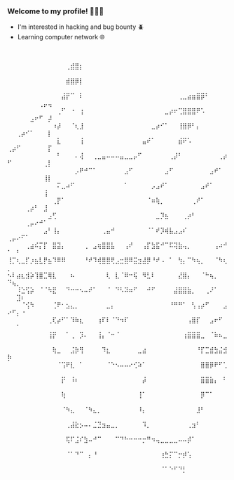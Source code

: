  <!-- Introdução--> 


### Welcome to my profile! 🍪🇧🇷 
- I'm interested in hacking and bug bounty 🪲
- Learning computer network 🌐


⠀⠀⠀⠀⠀⠀⠀⠀⠀⠀⠀⠀⠀⠀⠀⠀⠀⠀⠀⠀⠀⠀⠀⠀⠀⠀⠀⠀⠀⠀⠀⠀⠀⠀⠀⠀⠀⠀⠀⠀⠀⠀⠀⠀⠀⠀⠀⠀⠀⠀⠀⠀⠀⠀⠀⠀⠀⠀⠀⠀⠀⠀⠀⠀⠀⠀⠀
⠀⠀⠀⠀⠀⠀⠀⠀⠀⠀⠀⠀⠀⢀⣾⣿⡆⠀⠀⠀⠀⠀⠀⠀⠀⠀⠀⠀⠀⠀⠀⠀⠀⠀⠀⠀⠀⠀⠀⠀⠀⠀⠀⠀⠀⠀⠀⠀⠀⠀⠀⠀⠀⠀⠀⠀⠀⠀⠀
⠀⠀⠀⠀⠀⠀⠀⠀⠀⠀⠀⠀⠀⣾⣿⡿⡇⠀⠀⠀⠀⠀⠀⠀⠀⠀⠀⠀⠀⠀⠀⠀⠀⠀⠀⠀⠀⠀⠀⠀⠀⠀⠀⠀⠀⠀⠀⠀⠀⠀⠀⠀⠀⠀⠀⠀⠀⠀⠀
⠀⠀⠀⠀⠀⠀⠀⠀⠀⠀⠀⠀⣼⡟⠉⠀⠇⠀⠀⠀⠀⠀⠀⠀⠀⠀⠀⠀⠀⠀⠀⠀⠀⠀⠀⠀⠀⠀⢀⣀⣴⣶⣿⡿⠃⠀⠀⠀⠀⠀⠀⠀⠀⠀⠀⠀⢀⡤⢤
⠀⠀⠀⠀⠀⠀⠀⠀⠀⠀⠀⢀⠋⠀⠐⠀⢰⠀⠀⠀⠀⠀⠀⠀⠀⠀⠀⠀⠀⠀⠀⠀⠀⠀⠀⣀⡴⠖⢉⣿⣿⣿⠟⠡⠀⠀⠀⠀⠀⠀⠀⠀⠀⠀⣠⠖⠋⠀⡼
⠀⠀⠀⠀⠀⠀⠀⠀⠀⠀⠰⡼⠀⠀⠈⢆⣸⠀⠀⠀⠀⠀⠀⠀⠀⠀⠀⠀⠀⠀⠀⠀⣀⡴⠊⠁⠀⠀⢸⣿⡿⠃⡄⠀⠀⠀⠀⠀⠀⠀⠀⢀⡴⠊⠁⠀⠀⠀⡇
⠀⠀⠀⠀⠀⠀⠀⠀⠀⠀⠀⣇⠀⠀⠀⠀⢸⠀⠀⠀⠀⠀⠀⠀⠀⠀⠀⠀⠀⠀⣤⠞⠁⠀⠀⠀⠀⠀⣾⠟⠡⠀⠀⠀⠀⠀⠀⠀⠀⢀⡴⠋⠀⠀⠀⠀⠀⠀⡏
⠀⠀⠀⠀⠀⠀⠀⠀⠀⠀⠀⠃⠀⠀⠀⠄⢼⠀⠀⢀⣀⣤⠤⠤⠤⣤⣀⣀⡤⠋⠀⠀⠀⠀⠀⠀⢀⡼⠃⠀⠀⠀⠀⠀⠀⠀⠀⢀⡴⠋⠀⠀⠀⠀⠀⠀⠀⢀⡇
⠀⠀⠀⠀⠀⠀⠀⠀⠀⠀⠀⠀⠀⠀⠀⡠⠟⠚⠉⠁⠀⠀⠀⠀⠀⠀⣠⠋⠀⠀⠀⠀⠀⠀⠀⣠⠋⠀⠀⠀⠀⠀⠀⠀⠀⣠⠞⠁⠀⠀⠀⠀⠀⠀⠀⠀⠀⢸⡇
⠀⠀⠀⠀⠀⠀⠀⠀⠀⠀⠀⠍⣀⠴⠋⠀⠀⠀⠀⠀⠀⠀⠀⠀⠀⠀⠁⠀⠀⠀⠀⠀⡠⣠⠞⠁⠀⠀⠀⠀⠀⠀⠀⣠⠞⠁⠀⠀⠀⠀⠀⠀⠀⠀⠀⠀⠀⢸⠀
⠀⠀⠀⠀⠀⠀⠀⠀⠀⠀⢀⡟⠁⠀⠀⠀⠀⠀⠀⠀⠀⠀⠀⠀⠀⠀⠀⠀⠀⠀⠀⠈⠶⢷⡀⠀⠀⠀⠀⠀⠀⢀⠞⠁⠀⠀⠀⠀⠀⠀⠀⠀⠀⢀⡴⠃⠀⣸⠀
⠀⠀⠀⠀⠀⠀⠀⠀⠀⣠⢋⠀⠀⠀⠀⠀⠀⠀⠀⠀⠀⠀⠀⠀⠀⠀⠀⠀⠀⠀⠀⠀⠀⣀⡹⣦⠀⠀⠀⢀⡴⠃⠀⠀⠀⠀⠀⠀⠀⠀⠀⠀⠀⢀⡤⠔⠚⠁⠀
⠀⠀⠀⠀⠀⠀⠀⠀⣠⠃⢸⡄⠀⠀⠀⠀⠀⠀⠀⠀⠀⢀⣤⠚⠀⠀⠀⠀⠀⠀⠀⠈⠁⠞⡹⢾⣧⣠⣠⠎⠀⠀⠀⠀⠀⠀⠀⠀⠀⢀⡤⠔⠋⠁⠀⠀⠀⠀⠀
⠀⠀⠀⠀⢀⣴⠮⡍⡏⠀⣿⣽⡄⠀⠀⠀⠀⢀⠀⣠⢶⣿⣿⣧⠀⠀⢠⠞⠀⠀⢠⡏⣳⣯⠚⠉⠯⢽⣷⢤⡀⠀⠀⠀⠀⠀⢠⠴⠚⠁⠀⠃⠀⠀⠀⠀⠀⠀⠀
⢸⡉⢆⣀⡏⡰⣦⣇⡟⣦⠹⠿⠿⠀⠀⠀⠀⠘⠞⠹⢾⣿⣿⢟⣠⣒⣿⠿⣭⣲⣼⡿⠘⠞⠠⠀⠁⠀⢳⡄⠉⠳⢦⡀⠀⠀⠈⠳⢆⡀⠀⠀⠀⠀⠀⠀⠀⠀⠀
⠢⠇⣴⣆⣺⡵⢹⣿⣉⢿⣇⠀⠀⠀⠦⠀⠀⠀⠀⠀⠀⠀⢇⠀⣇⠈⠿⠒⢯⠀⠻⣃⠇⠀⠀⠀⠀⠀⣜⣿⡄⠀⠀⠈⠓⢦⡀⠀⠀⠙⢦⡀⠀⠀⠀⠀⠀⠀⠀
⠀⠀⠸⣑⢫⡵⠀⠈⠈⠳⣟⠀⠀⠙⠒⠒⠢⠤⠞⠁⠀⠀⠈⠀⠙⠣⠽⠶⠋⠀⠀⠚⠋⠀⠀⠀⠀⣼⣿⣿⣷⡀⠀⠀⢀⠜⠁⠀⠀⠀⠀⣹⠆⠀⠀⠀⠀⠀⠀
⠀⠀⠀⠈⢪⠳⠀⠀⠀⠀⢈⠟⠂⣢⣄⡀⠀⠀⠀⠀⠀⠀⣀⡄⠀⠀⠀⠀⠀⠀⠀⠀⠀⠀⠀⠀⠘⠛⠛⠁⠀⢣⢠⡴⠋⠀⠀⠀⣠⠔⠋⡄⠐⠀⠀⠀⠀⠀⠀
⠀⠀⠀⠀⠀⠀⠀⠀⠀⢀⢏⡴⠋⠁⠹⠷⣆⠀⠀⠀⢰⠏⠇⠈⠙⠲⠏⠀⠀⠀⠀⠀⠀⠀⠀⠀⠀⠀⠀⠀⢠⣿⡏⠀⠀⣠⠖⠋⠀⠀⠀⠁⠀⠀⠀⠀⠀⠀⠀
⠀⠀⠀⠀⠀⠀⠀⠀⠀⢸⡟⠀⠀⠁⢀⠀⡹⠄⠀⠀⢸⡄⠈⠒⠈⠀⠀⠀⠀⠀⠀⠀⠀⠀⠀⠀⠀⠀⠀⢰⣿⣿⣿⣀⠀⠈⠷⠦⣀⠀⠀⠀⠀⠀⠀⠀⠀⠀⠀
⠀⠀⠀⠀⠀⠀⠀⠀⠀⠀⢷⣀⠀⠀⣨⡷⢻⠀⠀⠀⠀⠹⣆⠀⠀⠀⠀⠀⠀⣀⣴⠀⠀⠀⠀⠀⠀⠀⠀⠀⠀⠀⠘⡏⣉⣾⣳⣬⣺⡷⠀⠀⠀⠀⠀⠀⠀⠀⠀
⠀⠀⠀⠀⠀⠀⠀⠀⠀⠀⠀⠈⢩⠟⣇⠀⠁⠀⠀⠀⠀⠀⠈⠑⠢⠤⠤⠔⢊⠵⠁⠀⠀⠀⠀⠀⠀⠀⠀⠀⠀⠀⠀⣿⣿⡿⠟⠋⢁⠀⠀⠀⠀⠀⠀⠀⠀⠀⠀
⠀⠀⠀⠀⠀⠀⠀⠀⠀⠀⠀⠀⡟⠀⠸⠆⠀⠀⠀⠀⠀⠀⠀⠀⠀⠀⠀⠀⠀⠀⡼⠀⠀⠀⠀⠀⠀⠀⠀⠀⠀⠀⠀⣿⣿⣷⡄⠀⠃⠀⠀⠀⠀⠀⠀⠀⠀⠀⠀
⠀⠀⠀⠀⠀⠀⠀⠀⠀⠀⠀⠀⢷⠀⠀⠀⠀⠀⠀⠀⠀⠀⠀⠀⠀⠀⠀⠀⠀⢸⠁⠀⠀⠀⠀⠀⠀⠀⠀⠀⠀⠀⠀⡿⠉⠁⠀⠀⠀⠀⠀⠀⠀⠀⠀⠀⠀⠀⠀
⠀⠀⠀⠀⠀⠀⠀⠀⠀⠀⠀⠀⠈⠳⣄⠀⠀⠈⠳⣄⡀⠀⠀⠀⠀⠀⠀⠀⠀⠸⡄⠀⠀⠀⠀⠀⠀⠀⠀⠀⠀⠀⣸⠃⠀⠀⠀⠀⠀⠀⠀⠀⠀⠀⠀⠀⠀⠀⠀
⠀⠀⠀⠀⠀⠀⠀⠀⠀⠀⠀⠀⠀⢀⣼⣗⡢⠤⠄⣈⣙⣲⣤⣀⡀⠀⠀⠀⠀⠀⠹⡀⠀⠀⠀⠀⠀⠀⠀⠀⢀⣲⠃⠀⠀⠀⠀⠀⠀⠀⠀⠀⠀⠀⠀⠀⠀⠀⠀
⠀⠀⠀⠀⠀⠀⠀⠀⠀⠀⠀⠀⠀⢯⠏⣨⠎⣳⠤⠚⠉⠀⠀⠀⠉⠙⠓⠒⠒⠒⡒⠛⠲⢤⣀⣀⣀⣀⠤⠤⡾⠁⠀⠀⠀⠀⠀⠀⠀⠀⠀⠀⠀⠀⠀⠀⠀⠀⠀
⠀⠀⠀⠀⠀⠀⠀⠀⠀⠀⠀⠀⠀⠈⠁⠙⠉⠀⡄⠘⠀⠀⠀⠀⠀⠀⠀⠀⠀⠀⠀⠀⠀⠀⢰⣓⡍⠉⡒⡾⢡⠀⠀⠀⠀⠀⠀⠀⠀⠀⠀⠀⠀⠀⠀⠀⠀⠀⠀
⠀⠀⠀⠀⠀⠀⠀⠀⠀⠀⠀⠀⠀⠀⠀⠀⠀⠀⠀⠀⠀⠀⠀⠀⠀⠀⠀⠀⠀⠀⠀⠀⠀⠀⠈⠁⠑⠋⠙⡃⠀⠀⠀⠀⠀⠀⠀⠀⠀⠀⠀⠀⠀⠀⠀⠀⠀⠀⠀⠀⠀⠀⠀⠀⠀⠀⠀⠀⠀⠀⠀⠀⠀⠀⠀⠀⠀⠀⠀⠀⠀




  
